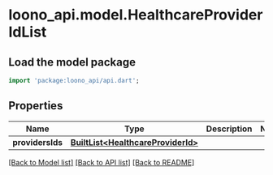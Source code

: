 # loono_api.model.HealthcareProviderIdList

## Load the model package
```dart
import 'package:loono_api/api.dart';
```

## Properties
Name | Type | Description | Notes
------------ | ------------- | ------------- | -------------
**providersIds** | [**BuiltList&lt;HealthcareProviderId&gt;**](HealthcareProviderId.md) |  | 

[[Back to Model list]](../README.md#documentation-for-models) [[Back to API list]](../README.md#documentation-for-api-endpoints) [[Back to README]](../README.md)


